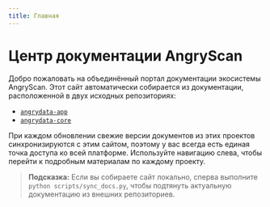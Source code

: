 ```yaml
---
title: Главная
---
```


# Центр документации AngryScan

Добро пожаловать на объединённый портал документации экосистемы AngryScan. Этот сайт
автоматически собирается из документации, расположенной в двух исходных репозиториях:

- [`angrydata-app`](https://github.com/angryscan/angrydata-app)
- [`angrydata-core`](https://github.com/angryscan/angrydata-core)

При каждом обновлении свежие версии документов из этих проектов синхронизируются с этим сайтом,
поэтому у вас всегда есть единая точка доступа ко всей платформе. Используйте навигацию слева,
чтобы перейти к подробным материалам по каждому проекту.

> **Подсказка:** Если вы собираете сайт локально, сперва выполните `python scripts/sync_docs.py`,
> чтобы подтянуть актуальную документацию из внешних репозиториев.
